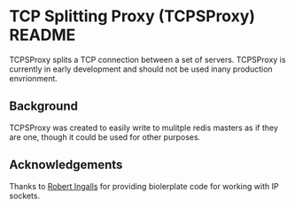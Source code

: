 # TCP Splitting Proxy (TCPSProxy) README

TCPSProxy splits a TCP connection between a set of servers. TCPSProxy
is currently in early development and should not be used inany production 
envrionment.

## Background

TCPSProxy was created to easily write to mulitple redis masters as if they are
one, though it could be used for other purposes.

## Acknowledgements

Thanks to [Robert Ingalls](http://www.cs.rpi.edu/~moorthy/Courses/os98/Pgms/socket.html) for providing biolerplate code for working with IP sockets.
